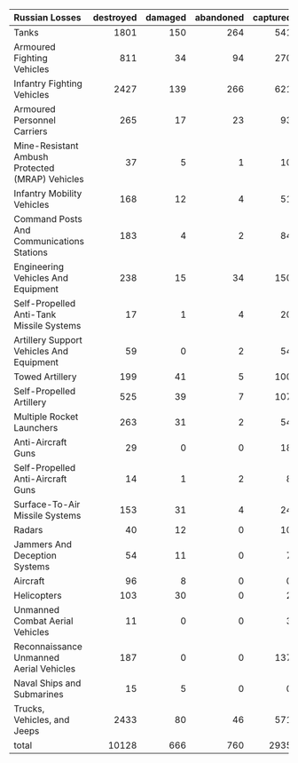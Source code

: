| Russian Losses                                   |   destroyed |   damaged |   abandoned |   captured |   total |
|:-------------------------------------------------|------------:|----------:|------------:|-----------:|--------:|
| Tanks                                            |        1801 |       150 |         264 |        541 |    2756 |
| Armoured Fighting Vehicles                       |         811 |        34 |          94 |        270 |    1209 |
| Infantry Fighting Vehicles                       |        2427 |       139 |         266 |        621 |    3453 |
| Armoured Personnel Carriers                      |         265 |        17 |          23 |         93 |     398 |
| Mine-Resistant Ambush Protected  (MRAP) Vehicles |          37 |         5 |           1 |         10 |      53 |
| Infantry Mobility Vehicles                       |         168 |        12 |           4 |         51 |     235 |
| Command Posts And Communications Stations        |         183 |         4 |           2 |         84 |     273 |
| Engineering Vehicles And Equipment               |         238 |        15 |          34 |        150 |     437 |
| Self-Propelled Anti-Tank Missile Systems         |          17 |         1 |           4 |         20 |      42 |
| Artillery Support Vehicles And Equipment         |          59 |         0 |           2 |         54 |     115 |
| Towed Artillery                                  |         199 |        41 |           5 |        100 |     345 |
| Self-Propelled Artillery                         |         525 |        39 |           7 |        107 |     678 |
| Multiple Rocket Launchers                        |         263 |        31 |           2 |         54 |     350 |
| Anti-Aircraft Guns                               |          29 |         0 |           0 |         18 |      47 |
| Self-Propelled Anti-Aircraft Guns                |          14 |         1 |           2 |          8 |      25 |
| Surface-To-Air Missile Systems                   |         153 |        31 |           4 |         24 |     212 |
| Radars                                           |          40 |        12 |           0 |         10 |      62 |
| Jammers And Deception Systems                    |          54 |        11 |           0 |          7 |      72 |
| Aircraft                                         |          96 |         8 |           0 |          0 |     104 |
| Helicopters                                      |         103 |        30 |           0 |          2 |     135 |
| Unmanned Combat Aerial Vehicles                  |          11 |         0 |           0 |          3 |      14 |
| Reconnaissance Unmanned Aerial Vehicles          |         187 |         0 |           0 |        137 |     324 |
| Naval Ships and Submarines                       |          15 |         5 |           0 |          0 |      20 |
| Trucks, Vehicles, and Jeeps                      |        2433 |        80 |          46 |        571 |    3130 |
| total                                            |       10128 |       666 |         760 |       2935 |   14489 |